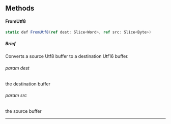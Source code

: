 Methods
---

#### FromUtf8

```C#
static def FromUtf8(ref dest: Slice<Word>, ref src: Slice<Byte>)
```

##### Brief
Converts a source Utf8 buffer to a destination Utf16 buffer.

###### param dest
the destination buffer
###### param src
the source buffer
***

[Int]: sys.core.lang.Int.api2.md "sys.core.lang.Int"
[Value]: . "Value"
